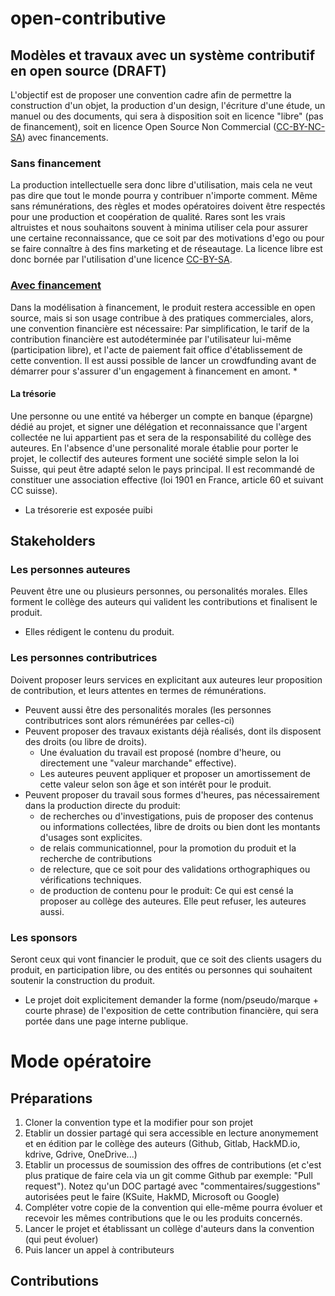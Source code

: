# open-contributive
## Modèles et travaux avec un système contributif en open source (**DRAFT**)
L'objectif est de proposer une convention cadre afin de permettre la construction d'un objet, la production d'un design, l'écriture d'une étude, un manuel ou des documents, qui sera à disposition soit en licence "libre" (pas de financement), soit en licence Open Source Non Commercial ([CC-BY-NC-SA](https://creativecommons.org/licenses/by-nc-sa/4.0/)) avec financements. 

### Sans financement
La production intellectuelle sera donc libre d'utilisation, mais cela ne veut pas dire que tout le monde pourra y contribuer n'importe comment. Même sans rémunérations, des règles et modes opératoires doivent être respectés pour une production et coopération de qualité. Rares sont les vrais altruistes et nous souhaitons souvent à minima utiliser cela pour assurer une certaine reconnaissance, que ce soit par des motivations d'ego ou pour se faire connaître à des fins marketing et de réseautage. La licence libre est donc bornée par l'utilisation d'une licence [CC-BY-SA](https://creativecommons.org/licenses/by-sa/4.0/).

### [Avec financement](https://github.com/CloudReady-ch/open-contributive/blob/main/Open-contributive-financed-Convention(FR).md)
Dans la modélisation à financement, le produit restera accessible en open source, mais si son usage contribue à des pratiques commerciales, alors, une convention financière est nécessaire: Par simplification, le tarif de la contribution financière est autodéterminée par l'utilisateur lui-même (participation libre), et l'acte de paiement fait office d'établissement de cette convention. Il est aussi possible de lancer un crowdfunding avant de démarrer pour s'assurer d'un engagement à financement en amont.
* 

#### La trésorie
Une personne ou une entité va héberger un compte en banque (épargne) dédié au projet, et signer une délégation et reconnaissance que l'argent collectée ne lui appartient pas et sera de la responsabilité du collège des auteures. En l'absence d'une personalité morale établie pour porter le projet, le collectif des auteures forment une société simple selon la loi Suisse, qui peut être adapté selon le pays principal. Il est recommandé de constituer une association effective (loi 1901 en France, article 60 et suivant CC suisse).
* La trésorerie est exposée puibi

## Stakeholders
### Les personnes **auteures**
Peuvent être une ou plusieurs personnes, ou personalités morales. Elles forment le collège des auteurs qui valident les contributions et finalisent le produit.
* Elles rédigent le contenu du produit.

### Les personnes **contributrices**
Doivent proposer leurs services en explicitant aux auteures leur proposition de contribution, et leurs attentes en termes de rémunérations.
* Peuvent aussi être des personalités morales (les personnes contributrices sont alors rémunérées par celles-ci)
* Peuvent proposer des travaux existants déjà réalisés, dont ils disposent des droits (ou libre de droits).
  * Une évaluation du travail est proposé (nombre d'heure, ou directement une "valeur marchande" effective).
  * Les auteures peuvent appliquer et proposer un amortissement de cette valeur selon son âge et son intérêt pour le produit.
* Peuvent proposer du travail sous formes d'heures, pas nécessairement dans la production directe du produit:
  * de recherches ou d'investigations, puis de proposer des contenus ou informations collectées, libre de droits ou bien dont les montants d'usages sont explicites.
  * de relais communicationnel, pour la promotion du produit et la recherche de contributions
  * de relecture, que ce soit pour des validations orthographiques ou vérifications techniques.
  * de production de contenu pour le produit: Ce qui est censé la proposer au collège des auteures. Elle peut refuser, les auteures aussi.
 
### Les **sponsors**
Seront ceux qui vont financier le produit, que ce soit des clients usagers du produit, en participation libre, ou des entités ou personnes qui souhaitent soutenir la construction du produit.
* Le projet doit explicitement demander la forme (nom/pseudo/marque + courte phrase) de l'exposition de cette contribution financière, qui sera portée dans une page interne publique.


# Mode opératoire
## Préparations
1. Cloner la convention type et la modifier pour son projet
2. Etablir un dossier partagé qui sera accessible en lecture anonymement et en édition par le collège des auteurs (Github, Gitlab, HackMD.io, kdrive, Gdrive, OneDrive...)
4. Etablir un processus de soumission des offres de contributions (et c'est plus pratique de faire cela via un git comme Github par exemple: "Pull request"). Notez qu'un DOC partagé avec "commentaires/suggestions" autorisées peut le faire (KSuite, HakMD, Microsoft ou Google)
5. Compléter votre copie de la convention qui elle-même pourra évoluer et recevoir les mêmes contributions que le ou les produits concernés.
6. Lancer le projet et établissant un collège d'auteurs dans la convention (qui peut évoluer)
7. Puis lancer un appel à contributeurs

## Contributions
